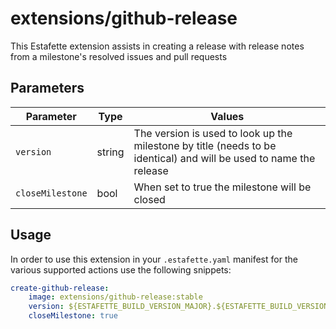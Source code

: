 # extensions/github-release

This Estafette extension assists in creating a release with release notes from a milestone's resolved issues and pull requests

## Parameters

| Parameter         | Type     | Values |
| ----------------- | -------- | ------ |
| `version`         | string   | The version is used to look up the milestone by title (needs to be identical) and will be used to name the release |
| `closeMilestone`  | bool     | When set to true the milestone will be closed |

## Usage

In order to use this extension in your `.estafette.yaml` manifest for the various supported actions use the following snippets:

```yaml
create-github-release:
    image: extensions/github-release:stable
    version: ${ESTAFETTE_BUILD_VERSION_MAJOR}.${ESTAFETTE_BUILD_VERSION_MINOR}.0
    closeMilestone: true
```

